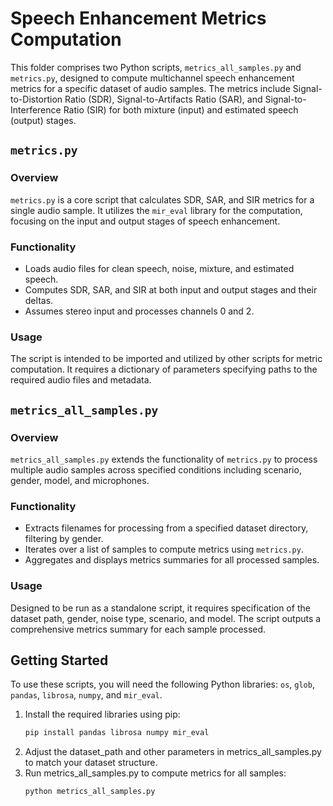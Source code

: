 # Speech Enhancement Metrics Computation

This folder comprises two Python scripts, `metrics_all_samples.py` and `metrics.py`, designed to compute multichannel speech enhancement metrics for a specific dataset of audio samples. The metrics include Signal-to-Distortion Ratio (SDR), Signal-to-Artifacts Ratio (SAR), and Signal-to-Interference Ratio (SIR) for both mixture (input) and estimated speech (output) stages.

## `metrics.py`

### Overview

`metrics.py` is a core script that calculates SDR, SAR, and SIR metrics for a single audio sample. It utilizes the `mir_eval` library for the computation, focusing on the input and output stages of speech enhancement.

### Functionality

- Loads audio files for clean speech, noise, mixture, and estimated speech.
- Computes SDR, SAR, and SIR at both input and output stages and their deltas.
- Assumes stereo input and processes channels 0 and 2.

### Usage

The script is intended to be imported and utilized by other scripts for metric computation. It requires a dictionary of parameters specifying paths to the required audio files and metadata.

## `metrics_all_samples.py`

### Overview

`metrics_all_samples.py` extends the functionality of `metrics.py` to process multiple audio samples across specified conditions including scenario, gender, model, and microphones.

### Functionality

- Extracts filenames for processing from a specified dataset directory, filtering by gender.
- Iterates over a list of samples to compute metrics using `metrics.py`.
- Aggregates and displays metrics summaries for all processed samples.

### Usage

Designed to be run as a standalone script, it requires specification of the dataset path, gender, noise type, scenario, and model. The script outputs a comprehensive metrics summary for each sample processed.

## Getting Started

To use these scripts, you will need the following Python libraries: `os`, `glob`, `pandas`, `librosa`, `numpy`, and `mir_eval`.

1. Install the required libraries using pip:
   ```bash
   pip install pandas librosa numpy mir_eval
2. Adjust the dataset_path and other parameters in metrics_all_samples.py to match your dataset structure.
3. Run metrics_all_samples.py to compute metrics for all samples:
    ```python
    python metrics_all_samples.py
